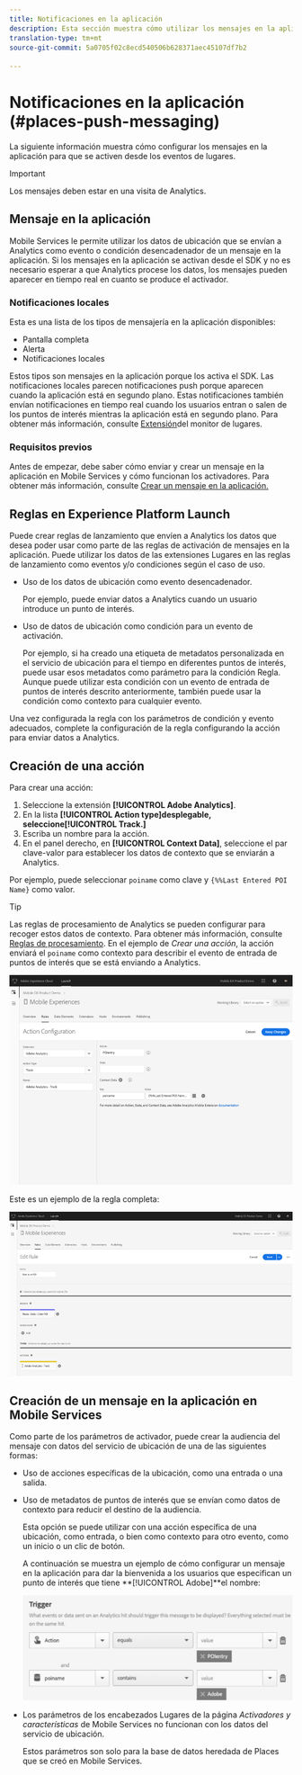 ```yaml
---
title: Notificaciones en la aplicación
description: Esta sección muestra cómo utilizar los mensajes en la aplicación en lugares.
translation-type: tm+mt
source-git-commit: 5a0705f02c8ecd540506b628371aec45107df7b2

---
```



# Notificaciones en la aplicación (#places-push-messaging)

La siguiente información muestra cómo configurar los mensajes en la aplicación para que se activen desde los eventos de lugares.

>[!IMPORTANT]
>
>Los mensajes deben estar en una visita de Analytics.

## Mensaje en la aplicación

Mobile Services le permite utilizar los datos de ubicación que se envían a Analytics como evento o condición desencadenador de un mensaje en la aplicación. Si los mensajes en la aplicación se activan desde el SDK y no es necesario esperar a que Analytics procese los datos, los mensajes pueden aparecer en tiempo real en cuanto se produce el activador.

### Notificaciones locales

Esta es una lista de los tipos de mensajería en la aplicación disponibles:

* Pantalla completa
* Alerta
* Notificaciones locales

Estos tipos son mensajes en la aplicación porque los activa el SDK. Las notificaciones locales parecen notificaciones push porque aparecen cuando la aplicación está en segundo plano. Estas notificaciones también envían notificaciones en tiempo real cuando los usuarios entran o salen de los puntos de interés mientras la aplicación está en segundo plano. Para obtener más información, consulte [Extensión](/help/places-ext-aep-sdks/places-monitor-extension/places-monitor-extension.md)del monitor de lugares.

### Requisitos previos

Antes de empezar, debe saber cómo enviar y crear un mensaje en la aplicación en Mobile Services y cómo funcionan los activadores. Para obtener más información, consulte [Crear un mensaje en la aplicación.](https://docs.adobe.com/content/help/en/mobile-services/using/messaging-ug/inapp-messages/t-in-app-message.html)

## Reglas en Experience Platform Launch

Puede crear reglas de lanzamiento que envíen a Analytics los datos que desea poder usar como parte de las reglas de activación de mensajes en la aplicación. Puede utilizar los datos de las extensiones Lugares en las reglas de lanzamiento como eventos y/o condiciones según el caso de uso.

* Uso de los datos de ubicación como evento desencadenador.

   Por ejemplo, puede enviar datos a Analytics cuando un usuario introduce un punto de interés.

* Uso de datos de ubicación como condición para un evento de activación.

   Por ejemplo, si ha creado una etiqueta de metadatos personalizada en el servicio de ubicación para el tiempo en diferentes puntos de interés, puede usar esos metadatos como parámetro para la condición Regla. Aunque puede utilizar esta condición con un evento de entrada de puntos de interés descrito anteriormente, también puede usar la condición como contexto para cualquier evento.

Una vez configurada la regla con los parámetros de condición y evento adecuados, complete la configuración de la regla configurando la acción para enviar datos a Analytics.

## Creación de una acción

Para crear una acción:

1. Seleccione la extensión **[!UICONTROL Adobe Analytics]**.
1. En la lista **[!UICONTROL Action type]**desplegable, seleccione**[!UICONTROL Track.]**
1. Escriba un nombre para la acción.
1. En el panel derecho, en **[!UICONTROL Context Data]**, seleccione el par clave-valor para establecer los datos de contexto que se enviarán a Analytics.

Por ejemplo, puede seleccionar `poiname` como clave y `{%%Last Entered POI Name}` como valor.

>[!TIP]
>
>Las reglas de procesamiento de Analytics se pueden configurar para recoger estos datos de contexto. Para obtener más información, consulte [Reglas de procesamiento](https://docs.adobe.com/content/help/en/analytics/implementation/analytics-basics/ref-processing-rules.html). En el ejemplo de *Crear una acción*, la acción enviará el `poiname` como contexto para describir el evento de entrada de puntos de interés que se está enviando a Analytics.

![creación de una acción](/help/assets/configure-action.png)

Este es un ejemplo de la regla completa:

![regla completada](/help/assets/create-a-rule.png)

## Creación de un mensaje en la aplicación en Mobile Services

Como parte de los parámetros de activador, puede crear la audiencia del mensaje con datos del servicio de ubicación de una de las siguientes formas:

* Uso de acciones específicas de la ubicación, como una entrada o una salida.
* Uso de metadatos de puntos de interés que se envían como datos de contexto para reducir el destino de la audiencia.

   Esta opción se puede utilizar con una acción específica de una ubicación, como entrada, o bien como contexto para otro evento, como un inicio o un clic de botón.

   A continuación se muestra un ejemplo de cómo configurar un mensaje en la aplicación para dar la bienvenida a los usuarios que especifican un punto de interés que tiene **[!UICONTROL Adobe]**el nombre:

   ![parámetros desencadenadores](/help/assets/trigger-parameters.png)

* Los parámetros de los encabezados Lugares de la página *Activadores y características* de Mobile Services no funcionan con los datos del servicio de ubicación.

   Estos parámetros son solo para la base de datos heredada de Places que se creó en Mobile Services.